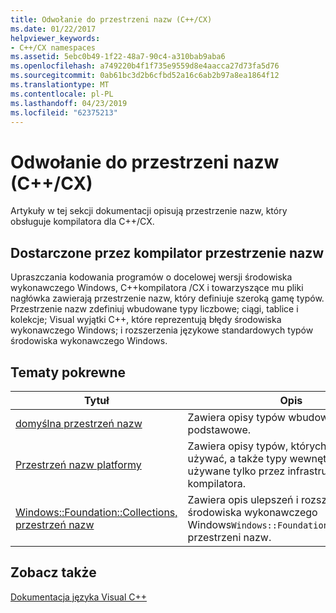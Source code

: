 ```yaml
---
title: Odwołanie do przestrzeni nazw (C++/CX)
ms.date: 01/22/2017
helpviewer_keywords:
- C++/CX namespaces
ms.assetid: 5ebc0b49-1f22-48a7-90c4-a310bab9aba6
ms.openlocfilehash: a749220b4f1f735e9559d8e4aacca27d73fa5d76
ms.sourcegitcommit: 0ab61bc3d2b6cfbd52a16c6ab2b97a8ea1864f12
ms.translationtype: MT
ms.contentlocale: pl-PL
ms.lasthandoff: 04/23/2019
ms.locfileid: "62375213"
---
```

# <a name="namespaces-reference-ccx"></a>Odwołanie do przestrzeni nazw (C++/CX)

Artykuły w tej sekcji dokumentacji opisują przestrzenie nazw, który obsługuje kompilatora dla C++/CX.

## <a name="compiler-supplied-namespaces"></a>Dostarczone przez kompilator przestrzenie nazw

Upraszczania kodowania programów o docelowej wersji środowiska wykonawczego Windows, C++kompilatora /CX i towarzyszące mu pliki nagłówka zawierają przestrzenie nazw, który definiuje szeroką gamę typów. Przestrzenie nazw zdefiniuj wbudowane typy liczbowe; ciągi, tablice i kolekcje; Visual wyjątki C++, które reprezentują błędy środowiska wykonawczego Windows; i rozszerzenia językowe standardowych typów środowiska wykonawczego Windows.

## <a name="related-topics"></a>Tematy pokrewne

|Tytuł|Opis|
|-----------|-----------------|
|[domyślna przestrzeń nazw](../cppcx/default-namespace.md)|Zawiera opisy typów wbudowanych, podstawowe.|
|[Przestrzeń nazw platformy](../cppcx/platform-namespace-c-cx.md)|Zawiera opisy typów, których można używać, a także typy wewnętrzne, które są używane tylko przez infrastrukturę kompilatora.|
|[Windows::Foundation::Collections, przestrzeń nazw](../cppcx/windows-foundation-collections-namespace-c-cx.md)|Zawiera opis ulepszeń i rozszerzeń do środowiska wykonawczego Windows`Windows::Foundation::Collections` przestrzeni nazw.|

## <a name="see-also"></a>Zobacz także

[Dokumentacja języka Visual C++](../cppcx/visual-c-language-reference-c-cx.md)
